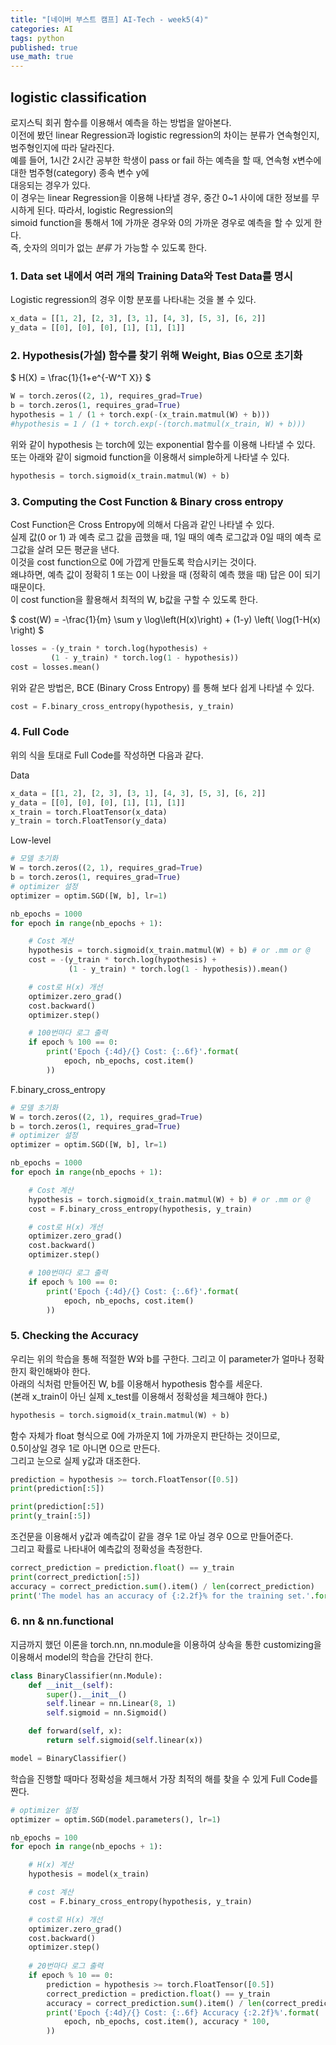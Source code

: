 ```yaml
---
title: "[네이버 부스트 캠프] AI-Tech - week5(4)"
categories: AI
tags: python
published: true
use_math: true
---
```


## logistic classification

로지스틱 회귀 함수를 이용해서 예측을 하는 방법을 알아본다.  
이전에 봤던 linear Regression과 logistic regression의 차이는 분류가 연속형인지, 범주형인지에 따라 달라진다.  
예를 들어, 1시간 2시간 공부한 학생이 pass or fail 하는 예측을 할 때, 연속형 x변수에 대한 범주형(category) 종속 변수 y에  
대응되는 경우가 있다.  
이 경우는 linear Regression을 이용해 나타낼 경우, 중간 0~1 사이에 대한 정보를 무시하게 된다. 따라서, logistic Regression의  
simoid function을 통해서 1에 가까운 경우와 0의 가까운 경우로 예측을 할 수 있게 한다.  
즉, 숫자의 의미가 없는 _분류_ 가 가능할 수 있도록 한다.  

### 1. Data set 내에서 여러 개의 Training Data와 Test Data를 명시

  Logistic regression의 경우 이항 분포를 나타내는 것을 볼 수 있다.  

  ```python
  x_data = [[1, 2], [2, 3], [3, 1], [4, 3], [5, 3], [6, 2]]
  y_data = [[0], [0], [0], [1], [1], [1]]
  ```

### 2. Hypothesis(가설) 함수를 찾기 위해 Weight, Bias 0으로 초기화
  
  $ H(X) = \frac{1}{1+e^{-W^T X}} $

  ```python
  W = torch.zeros((2, 1), requires_grad=True)
  b = torch.zeros(1, requires_grad=True)
  hypothesis = 1 / (1 + torch.exp(-(x_train.matmul(W) + b)))
  #hypothesis = 1 / (1 + torch.exp(-(torch.matmul(x_train, W) + b)))
  ```

  위와 같이 hypothesis 는 torch에 있는 exponential 함수를 이용해 나타낼 수 있다.  
  또는 아래와 같이 sigmoid function을 이용해서 simple하게 나타낼 수 있다.  

  ```python
  hypothesis = torch.sigmoid(x_train.matmul(W) + b)
  ```

### 3. Computing the Cost Function & Binary cross entropy

  Cost Function은 Cross Entropy에 의해서 다음과 같인 나타낼 수 있다.  
  실제 값(0 or 1) 과 예측 로그 값을 곱했을 때, 1일 때의 예측 로그값과 0일 때의 예측 로그값을 살려 모든 평균을 낸다.  
  이것을 cost function으로 0에 가깝게 만들도록 학습시키는 것이다.  
  왜냐하면, 예측 값이 정확히 1 또는 0이 나왔을 때 (정확히 예측 했을 때) 답은 0이 되기 때문이다.  
  이 cost function을 활용해서 최적의 W, b값을 구할 수 있도록 한다.  

  $ cost(W) = -\frac{1}{m} \sum y \log\left(H(x)\right) + (1-y) \left( \log(1-H(x) \right) $

  ```python
  losses = -(y_train * torch.log(hypothesis) + 
           (1 - y_train) * torch.log(1 - hypothesis))
  cost = losses.mean()
  ```
  
  위와 같은 방법은, BCE (Binary Cross Entropy) 를 통해 보다 쉽게 나타낼 수 있다.  

  ```python
  cost = F.binary_cross_entropy(hypothesis, y_train)
  ```

### 4. Full Code
  
  위의 식을 토대로 Full Code를 작성하면 다음과 같다.  

Data

```python
x_data = [[1, 2], [2, 3], [3, 1], [4, 3], [5, 3], [6, 2]]
y_data = [[0], [0], [0], [1], [1], [1]]
x_train = torch.FloatTensor(x_data)
y_train = torch.FloatTensor(y_data)
```

Low-level

```python
# 모델 초기화
W = torch.zeros((2, 1), requires_grad=True)
b = torch.zeros(1, requires_grad=True)
# optimizer 설정
optimizer = optim.SGD([W, b], lr=1)

nb_epochs = 1000
for epoch in range(nb_epochs + 1):

    # Cost 계산
    hypothesis = torch.sigmoid(x_train.matmul(W) + b) # or .mm or @
    cost = -(y_train * torch.log(hypothesis) + 
             (1 - y_train) * torch.log(1 - hypothesis)).mean()

    # cost로 H(x) 개선
    optimizer.zero_grad()
    cost.backward()
    optimizer.step()

    # 100번마다 로그 출력
    if epoch % 100 == 0:
        print('Epoch {:4d}/{} Cost: {:.6f}'.format(
            epoch, nb_epochs, cost.item()
        ))
```

F.binary_cross_entropy

```python 
# 모델 초기화
W = torch.zeros((2, 1), requires_grad=True)
b = torch.zeros(1, requires_grad=True)
# optimizer 설정
optimizer = optim.SGD([W, b], lr=1)

nb_epochs = 1000
for epoch in range(nb_epochs + 1):

    # Cost 계산
    hypothesis = torch.sigmoid(x_train.matmul(W) + b) # or .mm or @
    cost = F.binary_cross_entropy(hypothesis, y_train)

    # cost로 H(x) 개선
    optimizer.zero_grad()
    cost.backward()
    optimizer.step()

    # 100번마다 로그 출력
    if epoch % 100 == 0:
        print('Epoch {:4d}/{} Cost: {:.6f}'.format(
            epoch, nb_epochs, cost.item()
        ))
```

### 5. Checking the Accuracy

우리는 위의 학습을 통해 적절한 W와 b를 구한다. 그리고 이 parameter가 얼마나 정확한지 확인해봐야 한다.  
아래의 식처럼 만들어진 W, b를 이용해서 hypothesis 함수를 세운다.  
(본래 x_train이 아닌 실제 x_test를 이용해서 정확성을 체크해야 한다.)

```python
hypothesis = torch.sigmoid(x_train.matmul(W) + b)
```

함수 자체가 float 형식으로 0에 가까운지 1에 가까운지 판단하는 것이므로,  
0.5이상일 경우 1로 아니면 0으로 만든다.  
그리고 눈으로 실제 y값과 대조한다.  

```python
prediction = hypothesis >= torch.FloatTensor([0.5])
print(prediction[:5])

print(prediction[:5])
print(y_train[:5])
```

조건문을 이용해서 y값과 예측값이 같을 경우 1로 아닐 경우 0으로 만들어준다.  
그리고 확률로 나타내어 예측값의 정확성을 측정한다.  

```python
correct_prediction = prediction.float() == y_train
print(correct_prediction[:5])
accuracy = correct_prediction.sum().item() / len(correct_prediction)
print('The model has an accuracy of {:2.2f}% for the training set.'.format(accuracy * 100))
```

### 6. nn & nn.functional

지금까지 했던 이론을 torch.nn, nn.module을 이용하여 상속을 통한 customizing을 이용해서 model의 학습을 간단히 한다.  

```python
class BinaryClassifier(nn.Module):
    def __init__(self):
        super().__init__()
        self.linear = nn.Linear(8, 1)
        self.sigmoid = nn.Sigmoid()

    def forward(self, x):
        return self.sigmoid(self.linear(x))
```

```python
model = BinaryClassifier()
```

학습을 진행할 때마다 정확성을 체크해서 가장 최적의 해를 찾을 수 있게 Full Code를 짠다.  

```python
# optimizer 설정
optimizer = optim.SGD(model.parameters(), lr=1)

nb_epochs = 100
for epoch in range(nb_epochs + 1):

    # H(x) 계산
    hypothesis = model(x_train)

    # cost 계산
    cost = F.binary_cross_entropy(hypothesis, y_train)

    # cost로 H(x) 개선
    optimizer.zero_grad()
    cost.backward()
    optimizer.step()
    
    # 20번마다 로그 출력
    if epoch % 10 == 0:
        prediction = hypothesis >= torch.FloatTensor([0.5])
        correct_prediction = prediction.float() == y_train
        accuracy = correct_prediction.sum().item() / len(correct_prediction)
        print('Epoch {:4d}/{} Cost: {:.6f} Accuracy {:2.2f}%'.format(
            epoch, nb_epochs, cost.item(), accuracy * 100,
        ))

```
